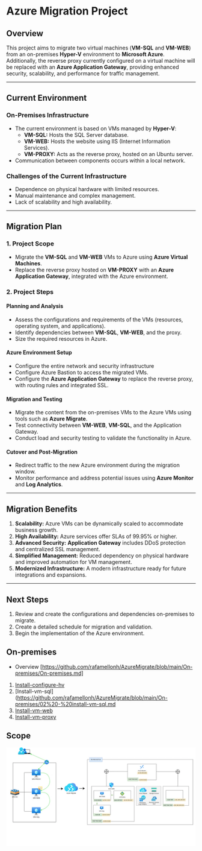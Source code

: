 # Azure Migration Project

## Overview
This project aims to migrate two virtual machines (**VM-SQL** and **VM-WEB**) from an on-premises **Hyper-V** environment to **Microsoft Azure**. Additionally, the reverse proxy currently configured on a virtual machine will be replaced with an **Azure Application Gateway**, providing enhanced security, scalability, and performance for traffic management.

---

## Current Environment
### On-Premises Infrastructure
- The current environment is based on VMs managed by **Hyper-V**:
  - **VM-SQL:** Hosts the SQL Server database.
  - **VM-WEB:** Hosts the website using IIS (Internet Information Services).
  - **VM-PROXY:** Acts as the reverse proxy, hosted on an Ubuntu server.
- Communication between components occurs within a local network.

### Challenges of the Current Infrastructure
- Dependence on physical hardware with limited resources.
- Manual maintenance and complex management.
- Lack of scalability and high availability.

---

## Migration Plan
### 1. Project Scope
- Migrate the **VM-SQL** and **VM-WEB** VMs to Azure using **Azure Virtual Machines**.
- Replace the reverse proxy hosted on **VM-PROXY** with an **Azure Application Gateway**, integrated with the Azure environment.

### 2. Project Steps
#### Planning and Analysis
- Assess the configurations and requirements of the VMs (resources, operating system, and applications).
- Identify dependencies between **VM-SQL**, **VM-WEB**, and the proxy.
- Size the required resources in Azure.

#### Azure Environment Setup
- Configure the entire network and security infrastructure
- Configure Azure Bastion to access the migrated VMs.
- Configure the **Azure Application Gateway** to replace the reverse proxy, with routing rules and integrated SSL.

#### Migration and Testing
- Migrate the content from the on-premises VMs to the Azure VMs using tools such as **Azure Migrate**.
- Test connectivity between **VM-WEB**, **VM-SQL**, and the Application Gateway.
- Conduct load and security testing to validate the functionality in Azure.

#### Cutover and Post-Migration
- Redirect traffic to the new Azure environment during the migration window.
- Monitor performance and address potential issues using **Azure Monitor** and **Log Analytics**.

---

## Migration Benefits
1. **Scalability:** Azure VMs can be dynamically scaled to accommodate business growth.
2. **High Availability:** Azure services offer SLAs of 99.95% or higher.
3. **Advanced Security:** **Application Gateway** includes DDoS protection and centralized SSL management.
4. **Simplified Management:** Reduced dependency on physical hardware and improved automation for VM management.
5. **Modernized Infrastructure:** A modern infrastructure ready for future integrations and expansions.

---

## Next Steps
1. Review and create the configurations and dependencies on-premises to migrate.
2. Create a detailed schedule for migration and validation.
3. Begin the implementation of the Azure environment.

## On-premises

* Overview [https://github.com/rafamellonh/AzureMigrate/blob/main/On-premises/On-premises.md]

1. [Install-configure-hv](https://github.com/rafamellonh/AzureMigrate/blob/main/On-premises/01%20-%20Install-configure-hv.md)
2. [Install-vm-sql](https://github.com/rafamellonh/AzureMigrate/blob/main/On-premises/02%20-%20install-vm-sql.md
3. [Install-vm-web](https://github.com/rafamellonh/AzureMigrate/blob/main/On-premises/03%20-%20install-vm-web.md)
4. [Install-vm-proxy](https://github.com/rafamellonh/AzureMigrate/blob/main/On-premises/04%20-%20install-vm-proxy.md)


## Scope

![](Cloud/img-cloud/infra-migrate.png)


